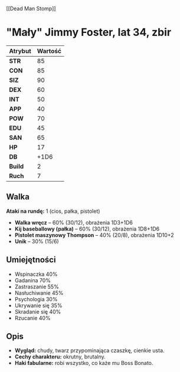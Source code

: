 [[Dead Man Stomp]]
# "Mały" Jimmy Foster, lat 34, zbir

| **Atrybut**  | **Wartość**  |
|-------------|------------|
| **STR**  | 85  |
| **CON**  | 85  |
| **SIZ**  | 90  |
| **DEX**  | 60  |
| **INT**  | 50  |
| **APP**  | 40  |
| **POW**  | 70  |
| **EDU**  | 45  |
| **SAN**  | 65  |
| **HP**   | 17  |
| **DB**   | +1D6 |
| **Build** | 2  |
| **Ruch**  | 7  |

## **Walka**
**Ataki na rundę:** 1 (cios, pałka, pistolet)  
- **Walka wręcz** – 60% (30/12), obrażenia 1D3+1D6  
- **Kij baseballowy (pałka)** – 60% (30/12), obrażenia 1D8+1D6  
- **Pistolet maszynowy Thompson** – 40% (20/8), obrażenia 1D10+2  
- **Unik** – 30% (15/6)  

## **Umiejętności**
- Wspinaczka 40%  
- Gadanina 70%  
- Zastraszanie 55%  
- Nasłuchiwanie 45%  
- Psychologia 30%  
- Ukrywanie się 35%  
- Skradanie się 40%  
- Rzucanie 40%  

## **Opis**
- **Wygląd:** chudy, twarz przypominająca czaszkę, cienkie usta.  
- **Cechy charakteru:** okrutny, brutalny.  
- **Haki fabularne:** robi wszystko, co każe mu Boss Bonato.  
